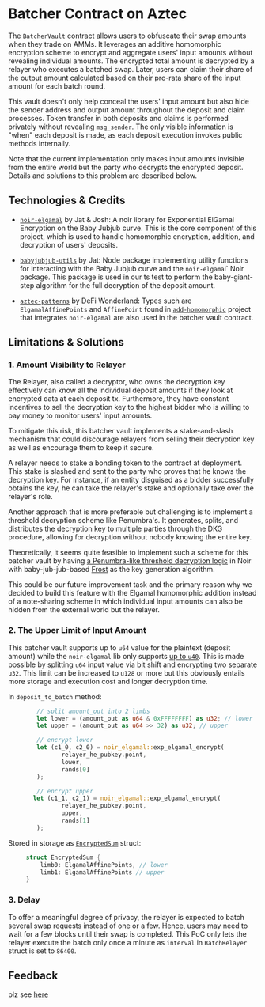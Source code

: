 # Batcher Contract on Aztec

The `BatcherVault` contract allows users to obfuscate their swap amounts when they trade on AMMs. It leverages an additive homomorphic encryption scheme to encrypt and aggregate users' input amounts without revealing individual amounts. The encrypted total amount is decrypted by a relayer who executes a batched swap. Later, users can claim their share of the output amount calculated based on their pro-rata share of the input amount for each batch round.

This vault doesn't only help conceal the users' input amount but also hide the sender address and output amount throughout the deposit and claim processes. Token transfer in both deposits and claims is performed privately without revealing `msg_sender`. The only visible information is "when" each deposit is made, as each deposit execution invokes public methods internally.

Note that the current implementation only makes input amounts invisible from the entire world but the party who decrypts the encrypted deposit. Details and solutions to this problem are described below.

## Technologies & Credits

- [`noir-elgamal`](https://github.com/jat9292/noir-elgamal) by Jat & Josh: A noir library for Exponential ElGamal Encryption on the Baby Jubjub curve. This is the core component of this project, which is used to handle homomorphic encryption, addition, and decryption of users' deposits.

- [`babyjubjub-utils`](https://github.com/jat9292/babyjubjub-utils) by Jat: Node package implementing utility functions for interacting with the Baby Jubjub curve and the `noir-elgama`l` Noir package. This package is used in our ts test to perform the baby-giant-step algorithm for the full decryption of the deposit amount.

- [`aztec-patterns`](https://github.com/defi-wonderland/aztec-patterns) by DeFi Wonderland: Types such are `ElgamalAffinePoints` and `AffinePoint` found in [`add-homomorphic`](https://github.com/defi-wonderland/aztec-patterns/tree/dev/patterns/add-homomorphic) project that integrates `noir-elgamal` are also used in the batcher vault contract.

## Limitations & Solutions

### 1. Amount Visibility to Relayer

The Relayer, also called a decryptor, who owns the decryption key effectively can know all the individual deposit amounts if they look at encrypted data at each deposit tx. Furthermore, they have constant incentives to sell the decryption key to the highest bidder who is willing to pay money to monitor users' input amounts.

To mitigate this risk, this batcher vault implements a stake-and-slash mechanism that could discourage relayers from selling their decryption key as well as encourage them to keep it secure.

A relayer needs to stake a bonding token to the contract at deployment. This stake is slashed and sent to the party who proves that he knows the decryption key. For instance, if an entity disguised as a bidder successfully obtains the key, he can take the relayer's stake and optionally take over the relayer's role.

Another approach that is more preferable but challenging is to implement a threshold decryption scheme like Penumbra's. It generates, splits, and distributes the decryption key to multiple parties through the DKG procedure, allowing for decryption without nobody knowing the entire key.

Theoretically, it seems quite feasible to implement such a scheme for this batcher vault by having [a Penumbra-like threshold decryption logic](https://github.com/penumbra-zone/penumbra/tree/main/crates/crypto/eddy) in Noir with baby-jub-jub-based [Frost](https://github.com/ZcashFoundation/frost) as the key generation algorithm.

This could be our future improvement task and the primary reason why we decided to build this feature with the Elgamal homomorphic addition instead of a note-sharing scheme in which individual input amounts can also be hidden from the external world but the relayer.

### 2. The Upper Limit of Input Amount

This batcher vault supports up to `u64` value for the plaintext (deposit amount) while the `noir-elgamal` lib only supports [up to `u40`](https://github.com/jat9292/noir-elgamal/blob/main/src/lib.nr#L81). This is made possible by splitting `u64` input value via bit shift and encrypting two separate `u32`. This limit can be increased to `u128` or more but this obviously entails more storage and execution cost and longer decryption time.

In `deposit_to_batch` method:

```rust
        // split amount_out into 2 limbs
        let lower = (amount_out as u64 & 0xFFFFFFFF) as u32; // lower
        let upper = (amount_out as u64 >> 32) as u32; // upper

        // encrypt lower
        let (c1_0, c2_0) = noir_elgamal::exp_elgamal_encrypt(
               relayer_he_pubkey.point,
               lower,
               rands[0]
        );

        // encrypt upper
       let (c1_1, c2_1) = noir_elgamal::exp_elgamal_encrypt(
               relayer_he_pubkey.point,
               upper,
               rands[1]
        );

```

Stored in storage as [`EncryptedSum`](./aztec-contracts/batcher_contract/src/types/encrypted_sum.nr) struct:

```rust
     struct EncryptedSum {
         limb0: ElgamalAffinePoints, // lower
         limb1: ElgamalAffinePoints // upper
     }
```

### 3. Delay

To offer a meaningful degree of privacy, the relayer is expected to batch several swap requests instead of one or a few. Hence, users may need to wait for a few blocks until their swap is completed. This PoC only lets the relayer execute the batch only once a minute as `interval` in `BatchRelayer` struct is set to `86400`.

## Feedback

plz see [here](./FEEDBACK.md)

